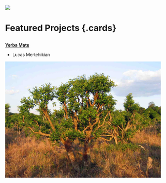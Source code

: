 <a href="https://www.juncture-digital.org"><img src="https://juncture-digital.github.io/juncture/static/images/ve-button.png"></a>

<param ve-config title="Class Project">

# Featured Projects {.cards}

##
[**Yerba Mate**](/Yerbamate)

- Lucas Mertehikian

![](/Yerba_Mate.jpg)



